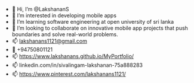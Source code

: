 - 👋 Hi, I’m @LakshananS
- 👀 I’m interested in developing mobile apps
- 🌱 I’m learning software engineering at open university of sri lanka
- 💞️ I’m looking to collaborate on  innovative mobile app projects that push boundaries and solve real-world problems.
- 📫 lakshanans1121@gmail.com
- 📲 +94750801121
- 📫 https://www.lakshanans.github.io/MyPortfolio/
- 📫 linkedin.com/in/sivalingam-lakshanan-75a888283
- 📫 https://www.pinterest.com/lakshanans1121/
<!---
LakshananS/LakshananS is a ✨ special ✨ repository because its `README.md` (this file) appears on your GitHub profile.
You can click the Preview link to take a look at your changes.
--->
